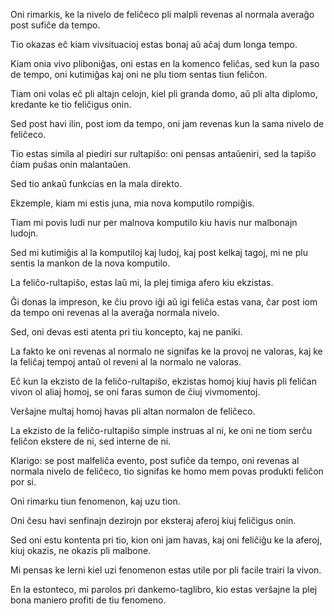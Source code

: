 Oni rimarkis, ke la nivelo de feliĉeco pli malpli revenas al normala averaĝo post sufiĉe da tempo.

Tio okazas eĉ kiam vivsituacioj estas bonaj aŭ aĉaj dum longa tempo.

Kiam onia vivo pliboniĝas, oni estas en la komenco feliĉas, sed kun la paso de tempo, oni kutimiĝas kaj oni ne plu tiom sentas tiun feliĉon.

Tiam oni volas eĉ pli altajn celojn, kiel pli granda domo, aŭ pli alta diplomo, kredante ke tio feliĉigus onin.

Sed post havi ilin, post iom da tempo, oni jam revenas kun la sama nivelo de feliĉeco.

Tio estas simila al piediri sur rultapiŝo: oni pensas antaŭeniri, sed la tapiŝo ĉiam puŝas onin malantaŭen.

Sed tio ankaŭ funkcias en la mala direkto.

Ekzemple, kiam mi estis juna, mia nova komputilo rompiĝis.

Tiam mi povis ludi nur per malnova komputilo kiu havis nur malbonajn ludojn.

Sed mi kutimiĝis al la komputiloj kaj ludoj, kaj post kelkaj tagoj, mi ne plu sentis la mankon de la nova komputilo.

La feliĉo-rultapiŝo, estas laŭ mi, la plej timiga afero kiu ekzistas.

Ĝi donas la impreson, ke ĉiu provo iĝi aŭ igi feliĉa estas vana, ĉar post iom da tempo oni revenas al la averaĝa normala nivelo.

Sed, oni devas esti atenta pri tiu koncepto, kaj ne paniki.

La fakto ke oni revenas al normalo ne signifas ke la provoj ne valoras, kaj ke la feliĉaj tempoj antaŭ ol reveni al la normalo ne valoras.

Eĉ kun la ekzisto de la feliĉo-rultapiŝo, ekzistas homoj kiuj havis pli feliĉan vivon ol aliaj homoj, se oni faras sumon de ĉiuj vivmomentoj.

Verŝajne multaj homoj havas pli altan normalon de feliĉeco.

La ekzisto de la feliĉo-rultapiŝo simple instruas al ni, ke oni ne tiom serĉu feliĉon ekstere de ni, sed interne de ni.

Klarigo: se post malfeliĉa evento, post sufiĉe da tempo, oni revenas al normala nivelo de feliĉeco, tio signifas ke homo mem povas produkti feliĉon por si.

Oni rimarku tiun fenomenon, kaj uzu tion.

Oni ĉesu havi senfinajn dezirojn por eksteraj aferoj kiuj feliĉigus onin.

Sed oni estu kontenta pri tio, kion oni jam havas, kaj oni feliĉiĝu ke la aferoj, kiuj okazis, ne okazis pli malbone.

Mi pensas ke lerni kiel uzi fenomenon estas utile por pli facile trairi la vivon.

En la estonteco, mi parolos pri dankemo-taglibro, kio estas verŝajne la plej bona maniero profiti de tiu fenomeno.